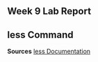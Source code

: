 **Week 9 Lab Report**
---
less Command
---
**Sources**
[less Documentation](https://man7.org/linux/man-pages/man1/less.1.html)
